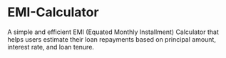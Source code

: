 # EMI-Calculator
A simple and efficient EMI (Equated Monthly Installment) Calculator that helps users estimate their loan repayments based on principal amount, interest rate, and loan tenure.
